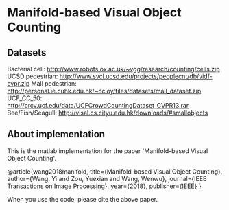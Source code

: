 # Manifold-based Visual Object Counting

## Datasets
Bacterial cell: http://www.robots.ox.ac.uk/~vgg/research/counting/cells.zip
UCSD pedestrian: http://www.svcl.ucsd.edu/projects/peoplecnt/db/vidf-cvpr.zip
Mall pedestrian: http://personal.ie.cuhk.edu.hk/~ccloy/files/datasets/mall_dataset.zip
UCF_CC_50: http://crcv.ucf.edu/data/UCFCrowdCountingDataset_CVPR13.rar
Bee/Fish/Seagull: http://visal.cs.cityu.edu.hk/downloads/#smallobjects

## About implementation
This is the matlab implementation for the paper 'Manifold-based Visual Object Counting'.

@article{wang2018manifold,
  title={Manifold-based Visual Object Counting},
  author={Wang, Yi and Zou, Yuexian and Wang, Wenwu},
  journal={IEEE Transactions on Image Processing},
  year={2018},
  publisher={IEEE}
}

When you use the code, please cite the above paper.
